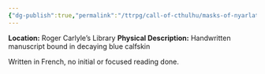 ```yaml
---
{"dg-publish":true,"permalink":"/ttrpg/call-of-cthulhu/masks-of-nyarlathotep/players/tomes-and-artefacts/new-york/selections-de-livre-d-ivon/","tags":["TTRPG/Games/MoN"]}
---
```


**Location:** Roger Carlyle’s Library
**Physical Description:** Handwritten manuscript bound in decaying blue calfskin

Written in French, no initial or focused reading done.